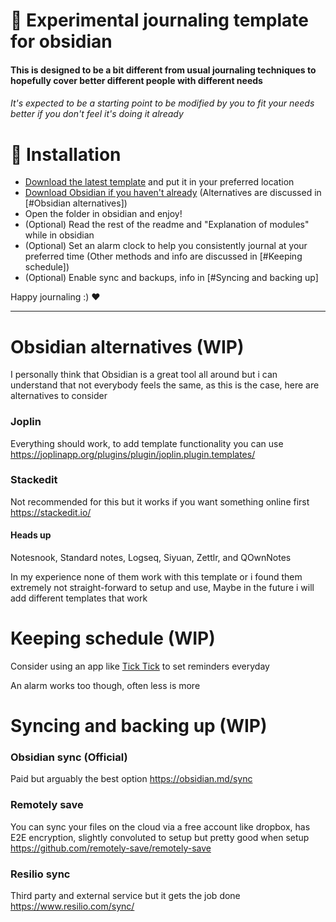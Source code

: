 # 📓 Experimental journaling template for obsidian
#### This is designed to be a bit different from usual journaling techniques to hopefully cover better different people with different needs
###### It's expected to be a starting point to be modified by you to fit your needs better if you don't feel it's doing it already

# 🚀 Installation
- [Download the latest template](https://github.com/Aeelx/Obsidian-journaling/archive/refs/heads/main.zip) and put it in your preferred location 
- [Download Obsidian if you haven't already](https://obsidian.md/download) (Alternatives are discussed in [#Obsidian alternatives])
- Open the folder in obsidian and enjoy!
- (Optional) Read the rest of the readme and "Explanation of modules" while in obsidian
- (Optional) Set an alarm clock to help you consistently journal at your preferred time (Other methods and info are discussed in [#Keeping schedule])
- (Optional) Enable sync and backups, info in [#Syncing and backing up]

Happy journaling :) ❤️

---
# Obsidian alternatives (WIP)
I personally think that Obsidian is a great tool all around but i can understand that not everybody feels the same, as this is the case, here are alternatives to consider
### Joplin
Everything should work, to add template functionality you can use https://joplinapp.org/plugins/plugin/joplin.plugin.templates/
### Stackedit
Not recommended for this but it works if you want something online first
https://stackedit.io/

#### Heads up
Notesnook, Standard notes, Logseq, Siyuan, Zettlr, and QOwnNotes

In my experience none of them work with this template or i found them extremely not straight-forward to setup and use, Maybe in the future i will add different templates that work
# Keeping schedule (WIP)

Consider using an app like [Tick Tick](https://www.ticktick.com) to set reminders everyday

An alarm works too though, often less is more

# Syncing and backing up (WIP)

### Obsidian sync (Official)
Paid but arguably the best option
https://obsidian.md/sync
### Remotely save
You can sync your files on the cloud via a free account like dropbox, has E2E encryption, slightly convoluted to setup but pretty good when setup
https://github.com/remotely-save/remotely-save
### Resilio sync
Third party and external service but it gets the job done
https://www.resilio.com/sync/
